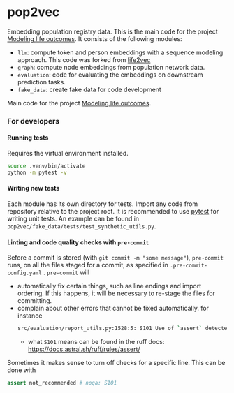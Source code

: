 # pop2vec

Embedding population registry data. This is the main code for the project [Modeling life outcomes](https://research-software-directory.org/projects/modeling-life-outcomes). It consists of the following modules:
- `llm`: compute token and person embeddings with a sequence modeling approach. This code was forked from [life2vec](https://github.com/SocialComplexityLab/)
- `graph`: compute node embeddings from population network data.
- `evaluation`: code for evaluating the embeddings on downstream prediction tasks.
- `fake_data`: create fake data for code development

Main code for the project [Modeling life outcomes](https://research-software-directory.org/projects/modeling-life-outcomes).



### For developers

#### Running tests

Requires the virtual environment installed.

```bash
source .venv/bin/activate
python -m pytest -v
```

#### Writing new tests

Each module has its own directory for tests. Import any code from repository relative to the project root.
It is recommended to use [pytest](https://docs.pytest.org/en/stable/) for writing unit tests. An example can be found in `pop2vec/fake_data/tests/test_synthetic_utils.py`.

#### Linting and code quality checks with `pre-commit`

Before a commit is stored (with `git commit -m "some message"`), `pre-commit` runs, on all the files staged for a commit, as specified in `.pre-commit-config.yaml` . `pre-commit` will
- automatically fix certain things, such as line endings and import ordering. If this happens, it will be necessary to re-stage the files for committing.
- complain about other errors that cannot be fixed automatically. for instance
  ```bash
  src/evaluation/report_utils.py:1528:5: S101 Use of `assert` detected
  ```
  - what `S101` means can be found in the ruff docs: https://docs.astral.sh/ruff/rules/assert/

Sometimes it makes sense to turn off checks for a specific line. This can be done with

```python
assert not_recommended # noqa: S101
```
